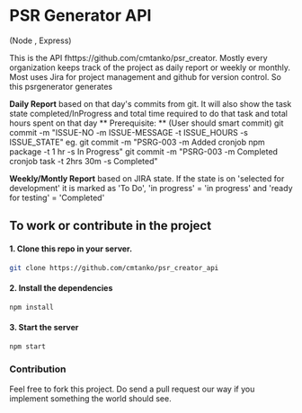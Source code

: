 # PSR Generator API
(Node , Express)

This is the API fhttps://github.com/cmtanko/psr_creator.
Mostly every organization keeps track of the project as daily report or weekly or monthly. Most uses Jira for project management and github for version control. So this psrgenerator generates

**Daily Report** based on that day's commits from git. It will also show the task state completed/InProgress and total time required to do that task and total hours spent on that day
  ** Prerequisite: **
(User should smart commit)
git commit -m "ISSUE-NO -m ISSUE-MESSAGE -t ISSUE_HOURS -s ISSUE_STATE"
eg. git commit -m "PSRG-003 -m Added cronjob npm package -t 1 hr -s In Progress"
    git commit -m "PSRG-003 -m Completed cronjob task -t 2hrs 30m -s Completed"

**Weekly/Montly Report** based on JIRA state. If the state is on 'selected for development' it is marked as 'To Do', 'in progress' = 'in progress' and 'ready for testing' = 'Completed'

## To work or contribute in the project

#### 1. Clone this repo in your server.

```sh
git clone https://github.com/cmtanko/psr_creator_api
```

#### 2. Install the dependencies

```sh
npm install
```

#### 3. Start the server

```sh
npm start
```

### Contribution

Feel free to fork this project. Do send a pull request our way if you implement
something the world should see.

